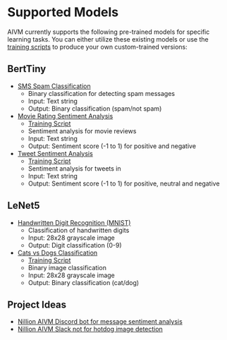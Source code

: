 # Supported Models

AIVM currently supports the following pre-trained models for specific learning tasks. You can either utilize these existing models or use the [training scripts](https://github.com/NillionNetwork/nillion-aivm/blob/main/examples) to produce your own custom-trained versions:

## BertTiny
- [SMS Spam Classification](https://github.com/NillionNetwork/nillion-aivm/blob/main/examples/1-getting-started.ipynb)
  - Binary classification for detecting spam messages
  - Input: Text string
  - Output: Binary classification (spam/not spam)
- [Movie Rating Sentiment Analysis](https://github.com/NillionNetwork/nillion-aivm/blob/main/examples/3a-upload-your-bert-tiny-model.ipynb)
  - [Training Script](https://github.com/NillionNetwork/nillion-aivm/blob/main/examples/2a-fine-tuning-bert-tiny.ipynb)
  - Sentiment analysis for movie reviews
  - Input: Text string
  - Output: Sentiment score (-1 to 1) for positive and negative
- [Tweet Sentiment Analysis](https://github.com/NillionNetwork/nillion-aivm/blob/main/examples/3c-upload-your-bert-tiny-for-tweet-sentiment.ipynb)
  - [Training Script](https://github.com/NillionNetwork/nillion-aivm/blob/main/examples/2c-fine-tuning-bert-tiny-tweet-dataset.ipynb)
  - Sentiment analysis for tweets in
  - Input: Text string
  - Output: Sentiment score (-1 to 1) for positive, neutral and negative

## LeNet5
- [Handwritten Digit Recognition (MNIST)](https://github.com/NillionNetwork/nillion-aivm/blob/main/examples/1-getting-started.ipynb)
  - Classification of handwritten digits
  - Input: 28x28 grayscale image
  - Output: Digit classification (0-9)
- [Cats vs Dogs Classification](https://github.com/NillionNetwork/nillion-aivm/blob/main/examples/3b-upload-your-lenet5-model.ipynb)
  - [Training Script](https://github.com/NillionNetwork/nillion-aivm/blob/main/examples/2b-fine-tuning-lenet5.ipynb)
  - Binary image classification
  - Input: 28x28 grayscale image
  - Output: Binary classification (cat/dog)

## Project Ideas

- [Nillion AIVM Discord bot for message sentiment analysis](https://github.com/NillionNetwork/aivm-discord-bot)
- [Nillion AIVM Slack not for hotdog image detection](https://github.com/tom-todo-repo)